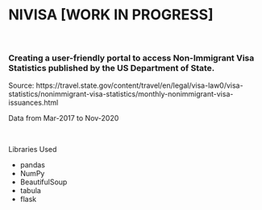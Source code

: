 <h1>NIVISA [WORK IN PROGRESS] </h1>
<br>
<h3> Creating a user-friendly portal to access Non-Immigrant Visa Statistics published by the US Department of State. </h3>
Source: https://travel.state.gov/content/travel/en/legal/visa-law0/visa-statistics/nonimmigrant-visa-statistics/monthly-nonimmigrant-visa-issuances.html
<br>
<p> Data from Mar-2017 to Nov-2020 </p>
<br>
<p> Libraries Used
<ul>
  <li> pandas </li>
  <li> NumPy </li>
  <li> BeautifulSoup </li>
  <li> tabula </li>
  <li> flask </li>
</ul>
